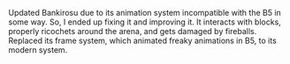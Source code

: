 Updated Bankirosu due to its animation system incompatible with the B5 in some way. So, I ended up fixing it and improving it.
It interacts with blocks, properly ricochets around the arena, and gets damaged by fireballs. Replaced its frame system, which animated freaky animations in B5, to its modern system. 
